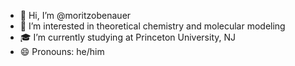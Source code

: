 - 👋 Hi, I’m @moritzobenauer
- 👀 I’m interested in theoretical chemistry and molecular modeling
- 🎓 I’m currently studying at Princeton University, NJ
- 😄 Pronouns: he/him
